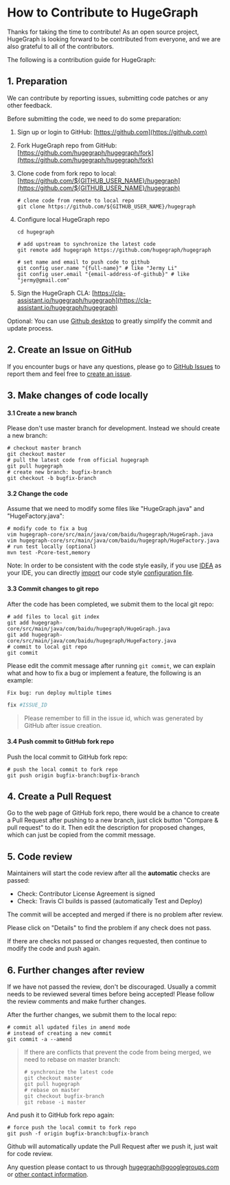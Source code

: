 # How to Contribute to HugeGraph

Thanks for taking the time to contribute! As an open source project, HugeGraph is looking forward to be contributed from everyone, and we are also grateful to all of the contributors.

The following is a contribution guide for HugeGraph:

## 1. Preparation

We can contribute by reporting issues, submitting code patches or any other feedback.

Before submitting the code, we need to do some preparation:

1. Sign up or login to GitHub:  [https://github.com](https://github.com)

2. Fork HugeGraph repo from GitHub: [https://github.com/hugegraph/hugegraph/fork](https://github.com/hugegraph/hugegraph/fork)

3. Clone code from fork repo to local: [https://github.com/${GITHUB_USER_NAME}/hugegraph](https://github.com/${GITHUB_USER_NAME}/hugegraph)

   ```shell
   # clone code from remote to local repo
   git clone https://github.com/${GITHUB_USER_NAME}/hugegraph
   ```

4. Configure local HugeGraph repo

   ```shell
   cd hugegraph

   # add upstream to synchronize the latest code
   git remote add hugegraph https://github.com/hugegraph/hugegraph

   # set name and email to push code to github
   git config user.name "{full-name}" # like "Jermy Li"
   git config user.email "{email-address-of-github}" # like "jermy@gmail.com"
   ```

5. Sign the HugeGraph CLA: [https://cla-assistant.io/hugegraph/hugegraph](https://cla-assistant.io/hugegraph/hugegraph)

Optional: You can use [Github desktop](https://desktop.github.com/) to greatly simplify the commit and update process.

## 2. Create an Issue on GitHub

If you encounter bugs or have any questions, please go to [GitHub Issues](https://github.com/hugegraph/hugegraph/issues) to report them and feel free to [create an issue](https://github.com/hugegraph/hugegraph/issues/new).

## 3. Make changes of code locally

#### 3.1 Create a new branch

Please don't use master branch for development. Instead we should create a new branch:

```shell
# checkout master branch
git checkout master
# pull the latest code from official hugegraph
git pull hugegraph
# create new branch: bugfix-branch
git checkout -b bugfix-branch
```

#### 3.2 Change the code

Assume that we need to modify some files like "HugeGraph.java" and "HugeFactory.java":

```shell
# modify code to fix a bug
vim hugegraph-core/src/main/java/com/baidu/hugegraph/HugeGraph.java
vim hugegraph-core/src/main/java/com/baidu/hugegraph/HugeFactory.java
# run test locally (optional)
mvn test -Pcore-test,memory
```
Note: In order to be consistent with the code style easily, if you use [IDEA](https://www.jetbrains.com/idea/) as your IDE, you can directly [import](https://www.jetbrains.com/help/idea/configuring-code-style.html) our code style [configuration file](./hugegraph-style.xml). 

#### 3.3 Commit changes to git repo

After the code has been completed, we submit them to the local git repo:

```shell
# add files to local git index
git add hugegraph-core/src/main/java/com/baidu/hugegraph/HugeGraph.java
git add hugegraph-core/src/main/java/com/baidu/hugegraph/HugeFactory.java
# commit to local git repo
git commit
```

Please edit the commit message after running `git commit`, we can explain what and how to fix a bug or implement a feature, the following is an example:

```sh
Fix bug: run deploy multiple times 

fix #ISSUE_ID
```

>  Please remember to fill in the issue id, which was generated by GitHub after issue creation.

#### 3.4 Push commit to GitHub fork repo

Push the local commit to GitHub fork repo:

```shell
# push the local commit to fork repo
git push origin bugfix-branch:bugfix-branch
```

## 4. Create a Pull Request

Go to the web page of GitHub fork repo, there would be a chance to create a Pull Request after pushing to a new branch, just click button "Compare & pull request" to do it. Then edit the description for proposed changes, which can just be copied from the commit message.

## 5. Code review

 Maintainers will start the code review after all the **automatic** checks are passed:

- Check: Contributor License Agreement is signed
- Check: Travis CI builds is passed (automatically Test and Deploy)

The commit will be accepted and merged if there is no problem after review.

Please click on "Details" to find the problem if any check does not pass.

If there are checks not passed or changes requested, then continue to modify the code and push again.

## 6. Further changes after review 

If we have not passed the review, don't be discouraged. Usually a commit needs to be reviewed several times before being accepted! Please follow the review comments and make further changes.

After the further changes, we submit them to the local repo:

```shell
# commit all updated files in amend mode
# instead of creating a new commit
git commit -a --amend
```

> If there are conflicts that prevent the code from being merged, we need to rebase on master branch:
>
> ```shell
> # synchronize the latest code
> git checkout master
> git pull hugegraph
> # rebase on master
> git checkout bugfix-branch
> git rebase -i master
> ```

And push it to GitHub fork repo again:

```shell
# force push the local commit to fork repo
git push -f origin bugfix-branch:bugfix-branch
```

Github will automatically update the Pull Request after we push it, just wait for code review.

Any question please contact to us through [hugegraph@googlegroups.com](mailto:hugegraph@googlegroups.com) or [other contact information](https://hugegraph.github.io/hugegraph-doc/).


